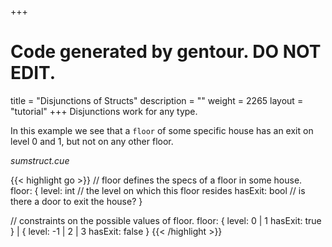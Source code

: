 +++
# Code generated by gentour. DO NOT EDIT.
title = "Disjunctions of Structs"
description = ""
weight = 2265
layout = "tutorial"
+++
Disjunctions work for any type.

In this example we see that a `floor` of some specific house
has an exit on level 0 and 1, but not on any other floor.


<a id="td-block-padding" class="td-offset-anchor"></a>
<section class="row td-box td-box--white td-box--gradient td-box--height-auto">
<div class="col-lg-6 mr-0">
<i>sumstruct.cue</i>
<p>
{{< highlight go >}}
// floor defines the specs of a floor in some house.
floor: {
    level:   int  // the level on which this floor resides
    hasExit: bool // is there a door to exit the house?
}

// constraints on the possible values of floor.
floor: {
    level: 0 | 1
    hasExit: true
} | {
    level: -1 | 2 | 3
    hasExit: false
}
{{< /highlight >}}
<br>
</div>

<div class="col-lg-6 ml-0"></div>
</section>